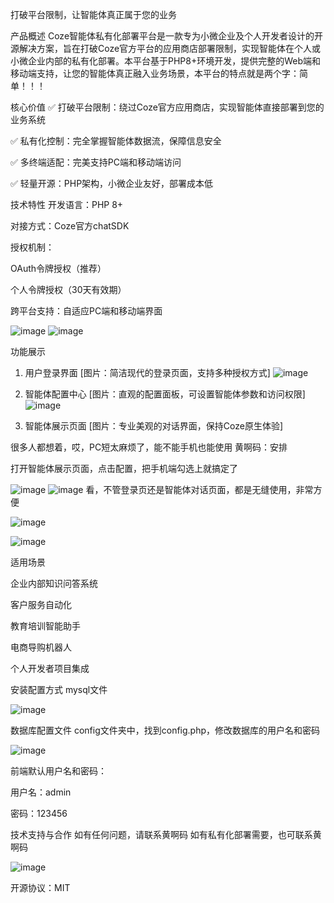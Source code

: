 打破平台限制，让智能体真正属于您的业务

产品概述
Coze智能体私有化部署平台是一款专为小微企业及个人开发者设计的开源解决方案，旨在打破Coze官方平台的应用商店部署限制，实现智能体在个人或小微企业内部的私有化部署。本平台基于PHP8+环境开发，提供完整的Web端和移动端支持，让您的智能体真正融入业务场景，本平台的特点就是两个字：简单！！！

核心价值
✅ 打破平台限制：绕过Coze官方应用商店，实现智能体直接部署到您的业务系统

✅ 私有化控制：完全掌握智能体数据流，保障信息安全

✅ 多终端适配：完美支持PC端和移动端访问

✅ 轻量开源：PHP架构，小微企业友好，部署成本低

技术特性
开发语言：PHP 8+

对接方式：Coze官方chatSDK

授权机制：

OAuth令牌授权（推荐）

个人令牌授权（30天有效期）

跨平台支持：自适应PC端和移动端界面

![image](https://github.com/user-attachments/assets/c251e31f-0a09-4ba7-b809-c5b08427cfd5)
![image](https://github.com/user-attachments/assets/8ef1e9d6-ca6e-4e1a-836b-a1edfadbde30)

功能展示
1. 用户登录界面
[图片：简洁现代的登录页面，支持多种授权方式]
![image](https://github.com/user-attachments/assets/167865cc-6330-4794-a82a-543e97a063c4)

2. 智能体配置中心
[图片：直观的配置面板，可设置智能体参数和访问权限]
![image](https://github.com/user-attachments/assets/7bbc6bd4-30fa-40d2-ac17-9c3783d245da)

3. 智能体展示页面
[图片：专业美观的对话界面，保持Coze原生体验]

很多人都想着，哎，PC短太麻烦了，能不能手机也能使用
黄啊码：安排

打开智能体展示页面，点击配置，把手机端勾选上就搞定了

![image](https://github.com/user-attachments/assets/4a3f686d-066b-4dc8-8206-997a0f7fe094)
![image](https://github.com/user-attachments/assets/8e619f17-f4c9-4da8-b7d4-596355f6e25c)
看，不管登录页还是智能体对话页面，都是无缝使用，非常方便

![image](https://github.com/user-attachments/assets/a10dc528-b15f-4efb-8534-b30867dfb04d)

![image](https://github.com/user-attachments/assets/f3e35f86-082a-45d0-99c6-3428e4453f00)

适用场景

企业内部知识问答系统

客户服务自动化

教育培训智能助手

电商导购机器人

个人开发者项目集成


安装配置方式
mysql文件

![image](https://github.com/user-attachments/assets/265892f4-35dd-4e27-b2b6-ef4e48fdd4bf)

数据库配置文件
config文件夹中，找到config.php，修改数据库的用户名和密码

![image](https://github.com/user-attachments/assets/d25937f8-1b5d-4c55-928d-8203fc30e46b)

前端默认用户名和密码：

用户名：admin

密码：123456

技术支持与合作
如有任何问题，请联系黄啊码
如有私有化部署需要，也可联系黄啊码

![image](https://github.com/user-attachments/assets/e9d54144-f06b-4569-a087-b3afc57b3a69)

开源协议：MIT
